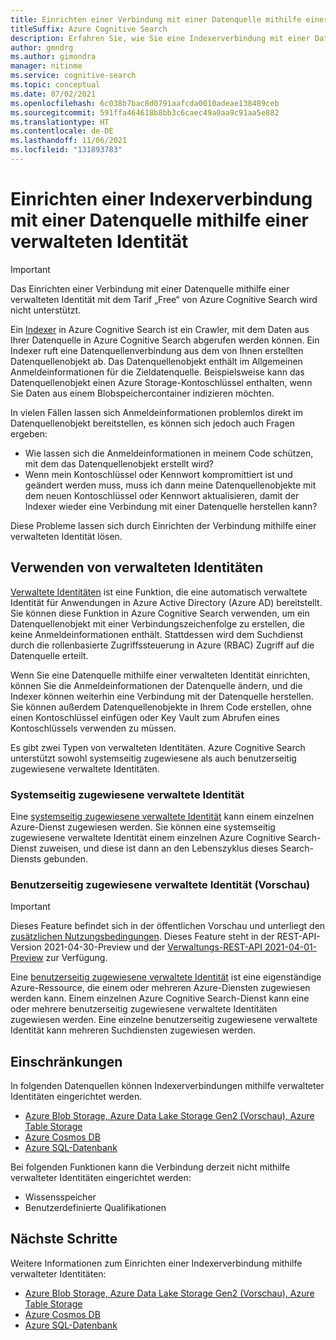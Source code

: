 ```yaml
---
title: Einrichten einer Verbindung mit einer Datenquelle mithilfe einer verwalteten Identität
titleSuffix: Azure Cognitive Search
description: Erfahren Sie, wie Sie eine Indexerverbindung mit einer Datenquelle mithilfe einer verwalteten Identität einrichten
author: gmndrg
ms.author: gimondra
manager: nitinme
ms.service: cognitive-search
ms.topic: conceptual
ms.date: 07/02/2021
ms.openlocfilehash: 6c038b7bac8d0791aafcda0010adeae138489ceb
ms.sourcegitcommit: 591ffa464618b8bb3c6caec49a0aa9c91aa5e882
ms.translationtype: HT
ms.contentlocale: de-DE
ms.lasthandoff: 11/06/2021
ms.locfileid: "131893783"
---
```

# <a name="set-up-an-indexer-connection-to-a-data-source-using-a-managed-identity"></a>Einrichten einer Indexerverbindung mit einer Datenquelle mithilfe einer verwalteten Identität

> [!IMPORTANT] 
> Das Einrichten einer Verbindung mit einer Datenquelle mithilfe einer verwalteten Identität mit dem Tarif „Free“ von Azure Cognitive Search wird nicht unterstützt.

Ein [Indexer](search-indexer-overview.md) in Azure Cognitive Search ist ein Crawler, mit dem Daten aus Ihrer Datenquelle in Azure Cognitive Search abgerufen werden können. Ein Indexer ruft eine Datenquellenverbindung aus dem von Ihnen erstellten Datenquellenobjekt ab. Das Datenquellenobjekt enthält im Allgemeinen Anmeldeinformationen für die Zieldatenquelle. Beispielsweise kann das Datenquellenobjekt einen Azure Storage-Kontoschlüssel enthalten, wenn Sie Daten aus einem Blobspeichercontainer indizieren möchten.

In vielen Fällen lassen sich Anmeldeinformationen problemlos direkt im Datenquellenobjekt bereitstellen, es können sich jedoch auch Fragen ergeben:
* Wie lassen sich die Anmeldeinformationen in meinem Code schützen, mit dem das Datenquellenobjekt erstellt wird?
* Wenn mein Kontoschlüssel oder Kennwort kompromittiert ist und geändert werden muss, muss ich dann meine Datenquellenobjekte mit dem neuen Kontoschlüssel oder Kennwort aktualisieren, damit der Indexer wieder eine Verbindung mit einer Datenquelle herstellen kann?

Diese Probleme lassen sich durch Einrichten der Verbindung mithilfe einer verwalteten Identität lösen.

## <a name="using-managed-identities"></a>Verwenden von verwalteten Identitäten

[Verwaltete Identitäten](../active-directory/managed-identities-azure-resources/overview.md) ist eine Funktion, die eine automatisch verwaltete Identität für Anwendungen in Azure Active Directory (Azure AD) bereitstellt. Sie können diese Funktion in Azure Cognitive Search verwenden, um ein Datenquellenobjekt mit einer Verbindungszeichenfolge zu erstellen, die keine Anmeldeinformationen enthält. Stattdessen wird dem Suchdienst durch die rollenbasierte Zugriffssteuerung in Azure (RBAC) Zugriff auf die Datenquelle erteilt.

Wenn Sie eine Datenquelle mithilfe einer verwalteten Identität einrichten, können Sie die Anmeldeinformationen der Datenquelle ändern, und die Indexer können weiterhin eine Verbindung mit der Datenquelle herstellen. Sie können außerdem Datenquellenobjekte in Ihrem Code erstellen, ohne einen Kontoschlüssel einfügen oder Key Vault zum Abrufen eines Kontoschlüssels verwenden zu müssen.

Es gibt zwei Typen von verwalteten Identitäten. Azure Cognitive Search unterstützt sowohl systemseitig zugewiesene als auch benutzerseitig zugewiesene verwaltete Identitäten.

### <a name="system-assigned-managed-identity"></a>Systemseitig zugewiesene verwaltete Identität

Eine [systemseitig zugewiesene verwaltete Identität](../active-directory/managed-identities-azure-resources/overview.md#managed-identity-types) kann einem einzelnen Azure-Dienst zugewiesen werden. Sie können eine systemseitig zugewiesene verwaltete Identität einem einzelnen Azure Cognitive Search-Dienst zuweisen, und diese ist dann an den Lebenszyklus dieses Search-Diensts gebunden.

### <a name="user-assigned-managed-identity-preview"></a>Benutzerseitig zugewiesene verwaltete Identität (Vorschau)

> [!IMPORTANT]
>Dieses Feature befindet sich in der öffentlichen Vorschau und unterliegt den [zusätzlichen Nutzungsbedingungen](https://azure.microsoft.com/support/legal/preview-supplemental-terms/). Dieses Feature steht in der REST-API-Version 2021-04-30-Preview und der [Verwaltungs-REST-API 2021-04-01-Preview](/rest/api/searchmanagement/2021-04-01-preview/services/create-or-update) zur Verfügung.

Eine [benutzerseitig zugewiesene verwaltete Identität](../active-directory/managed-identities-azure-resources/overview.md#managed-identity-types) ist eine eigenständige Azure-Ressource, die einem oder mehreren Azure-Diensten zugewiesen werden kann. Einem einzelnen Azure Cognitive Search-Dienst kann eine oder mehrere benutzerseitig zugewiesene verwaltete Identitäten zugewiesen werden. Eine einzelne benutzerseitig zugewiesene verwaltete Identität kann mehreren Suchdiensten zugewiesen werden.

## <a name="limitations"></a>Einschränkungen

In folgenden Datenquellen können Indexerverbindungen mithilfe verwalteter Identitäten eingerichtet werden. 

* [Azure Blob Storage, Azure Data Lake Storage Gen2 (Vorschau), Azure Table Storage](search-howto-managed-identities-storage.md)
* [Azure Cosmos DB](search-howto-managed-identities-cosmos-db.md)
* [Azure SQL-Datenbank](search-howto-managed-identities-sql.md)

Bei folgenden Funktionen kann die Verbindung derzeit nicht mithilfe verwalteter Identitäten eingerichtet werden:
* Wissensspeicher
* Benutzerdefinierte Qualifikationen
 
## <a name="next-steps"></a>Nächste Schritte

Weitere Informationen zum Einrichten einer Indexerverbindung mithilfe verwalteter Identitäten:

* [Azure Blob Storage, Azure Data Lake Storage Gen2 (Vorschau), Azure Table Storage](search-howto-managed-identities-storage.md)
* [Azure Cosmos DB](search-howto-managed-identities-cosmos-db.md)
* [Azure SQL-Datenbank](search-howto-managed-identities-sql.md)
